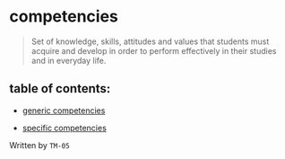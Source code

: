 # competencies
> Set of knowledge, skills, attitudes and values ​​that students must acquire and develop in order to perform effectively in their studies and in everyday life.

## table of contents:
- [generic competencies](https://github.com/Ozia112/Team-2-FSE-repo/blob/FIS-Project-Stage-1/F_task/generic%20competencies.md)

- [specific competencies](https://github.com/Ozia112/Team-2-FSE-repo/blob/FIS-Project-Stage-1/F_task/specific%20competences.md)


Written by `TM-05` 
